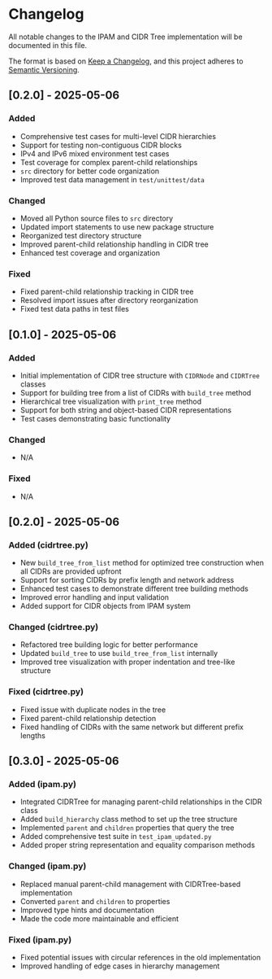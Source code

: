 # Changelog

All notable changes to the IPAM and CIDR Tree implementation will be documented in this file.

The format is based on [Keep a Changelog](https://keepachangelog.com/en/1.0.0/),
and this project adheres to [Semantic Versioning](https://semver.org/spec/v2.0.0.html).

## [0.2.0] - 2025-05-06

### Added
- Comprehensive test cases for multi-level CIDR hierarchies
- Support for testing non-contiguous CIDR blocks
- IPv4 and IPv6 mixed environment test cases
- Test coverage for complex parent-child relationships
- `src` directory for better code organization
- Improved test data management in `test/unittest/data`

### Changed
- Moved all Python source files to `src` directory
- Updated import statements to use new package structure
- Reorganized test directory structure
- Improved parent-child relationship handling in CIDR tree
- Enhanced test coverage and organization

### Fixed
- Fixed parent-child relationship tracking in CIDR tree
- Resolved import issues after directory reorganization
- Fixed test data paths in test files

## [0.1.0] - 2025-05-06

### Added
- Initial implementation of CIDR tree structure with `CIDRNode` and `CIDRTree` classes
- Support for building tree from a list of CIDRs with `build_tree` method
- Hierarchical tree visualization with `print_tree` method
- Support for both string and object-based CIDR representations
- Test cases demonstrating basic functionality

### Changed
- N/A

### Fixed
- N/A

## [0.2.0] - 2025-05-06

### Added (cidrtree.py)
- New `build_tree_from_list` method for optimized tree construction when all CIDRs are provided upfront
- Support for sorting CIDRs by prefix length and network address
- Enhanced test cases to demonstrate different tree building methods
- Improved error handling and input validation
- Added support for CIDR objects from IPAM system

### Changed (cidrtree.py)
- Refactored tree building logic for better performance
- Updated `build_tree` to use `build_tree_from_list` internally
- Improved tree visualization with proper indentation and tree-like structure

### Fixed (cidrtree.py)
- Fixed issue with duplicate nodes in the tree
- Fixed parent-child relationship detection
- Fixed handling of CIDRs with the same network but different prefix lengths

## [0.3.0] - 2025-05-06

### Added (ipam.py)
- Integrated CIDRTree for managing parent-child relationships in the CIDR class
- Added `build_hierarchy` class method to set up the tree structure
- Implemented `parent` and `children` properties that query the tree
- Added comprehensive test suite in `test_ipam_updated.py`
- Added proper string representation and equality comparison methods

### Changed (ipam.py)
- Replaced manual parent-child management with CIDRTree-based implementation
- Converted `parent` and `children` to properties
- Improved type hints and documentation
- Made the code more maintainable and efficient

### Fixed (ipam.py)
- Fixed potential issues with circular references in the old implementation
- Improved handling of edge cases in hierarchy management
